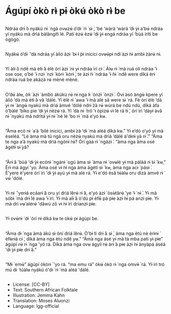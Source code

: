 # Ágúpí òkò rɨ̀ pɨ òkʉ́ òkò rɨ̀ be

##
Ndráa drɨ ̀ò nyákú nɨ ́ ngà ovʉzʉ́ ó’dɨ ́ rɨ ̀ sɨ ̀, ‘bé
‘wàrà ‘wàrà ‘dɨ ̀yɨ a’bʉ́ ndráa yí nyákú mà drìá
bàlàngítì lé. Patí èzʉ́ èzʉ́ ‘dɨ ̀yɨ engá ndráa yí
‘bùá íríti be ògògò.

##
Nyákʉ́ ó’dɨ ́ ‘dà ndráa yí àlíó àzɨ ́ bɨ ̀ɨ ́pɨ inicici
ovʉʉ́pɨ ndi àzɨ ́nɨ ambɨ ́zàrʉ́ nɨ.

##
Yí àlɨ ́ó ndê mà ètɨ ́á èlè órí àzɨ ́ nɨ
yɨ ndráa ìrì cɨ ́. Àlʉ rɨ ̀ mà ruá olí
ndráa 'ɨ ose ose, o’bé 'ɨ nzɨ ́ nzɨ ́
kòrɨ ́ kòrɨ ́, te àzɨ ́rɨ ̀ ndráa 'ɨ ̂nɨ ́ ndê
were díká èrɨ ndráa ruá be
akázà rʉ́ mènè mènè.

##
O’dʉ́ àlʉ, òlɨ ́ àzɨ ̀ àmbó ákúkù rʉ́ nɨ nga lɨ ́ ònzɨ ́
ònzɨ ́.
Òvɨ àsò àngʉ̀ kpere yí àlíó ‘dà mà ètɨ ́á vǎ ‘dálé.
Yí èlè rɨ ̀ awa 'ɨ ́mà alé sâ were sɨ ̀ rá.
Fè órí èlè ‘dà yɨ nɨ ́ àngʉ̀ nyakú mà drìá àmvé
‘dólé ndrɨ ̀zà rʉ́ wúrá be ndú ndú, díká àfa
ò’bàlé ‘bíko pie ‘dɨ ̀yɨ nèzʉ́ rá.
Yí ‘dà nɨ ́ tró 'ɨ òpìzʉ́ vɨ ́lé rá tɨ ́, órí ìrì ‘dàyɨ àvǎ nɨ ́
nyakú mà ndrìtá yɨ nɨ ́ nè lé ‘bo rɨ ̀ mà e’yó kʉ.

##
“Àma ecó nɨ ́ a’á ‘bílé inicici, ambɨ ́zà ‘dɨ ̀ mà aléá díká kʉ.” Yɨ e’dó o’yó yɨ mà
èseléá. “Lè àma mà tú ngà oru nèzʉ́ nyakú mà drìá ‘dálé à'dɨnɨ yà rɨ ̀.” “Àma te
nga a’á nyakú mà drìá ngónɨ ̀rʉ́? Órí gàá rɨ ̀ ngàzɨ ́. “àma nga àma osé ágétɨ sɨ ̀yǎ?

##
“Àrɨ ́á 'bùá 'dɨ ̀yɨ ecónɨ ́ ngánɨ ́ ogú àma sɨ ̀ àma nɨ ́
ovʉlé yɨ mà páláá rɨ ̀sɨ ̀ kʉ,” Èrɨ mà ágyí 'yo. Àma
osé vɨ ́nɨ nga àma ágéti sɨ ̀ kʉ, àma nga acɨ ́ pásɨ ̀.
È'yere è'yere órí ìrì 'dɨ ̀yɨ ayú yɨ mà alé rá. Yɨ
e'dó èsǎ tʉ́àlʉ oru dìzà àmvé rɨ ̀ vʉ́ 'dólé.

##
Yɨ nɨ ́ 'yerɨá ecáarɨ ̀á oru yí drìá lêrʉ́ rɨ ̀á, e'yó àzɨ ́
òsʉ̀târʉ́ 'ye ‘ɨ ́ nɨ ̀. Yɨ mà sóbɨ ́ mà drɨ ̀lé awa 'ɨ ìrì.
Yɨ mà alɨ ́á ò'dú pɨ èfʉ̌ pá pɨe àzɨ ́nɨ pá anzɨ pɨe. Yɨ
mà drì vʉ’alérʉ́ 'dǎwú zǒ vɨ ́nɨ ìrì dríanzɨ pɨe.

##
Yɨ ovʉ́nɨ ́ dɨ ́ órí nɨ díká kʉ te òkʉ́ pɨ ágúpí be.

##
“Àma dɨ ́ nga àmà àkú sɨ óní drìá
lêrʉ́. Ò'bɨ ́ti drɨ ́á sɨ ̀, àma nga ètú
nè èrɨnɨ ́ èfʉ̀rɨá cɨ ́, díká àma nga
ètú ndê yʉ.”
“Àmà nga ásé yɨ mà tà mba patí
yɨ pɨe” ágúpí rʉ́ rɨ ̀ nga 'yó rá.
Díká àma nga ovʉ ágyíi rʉ́ àrɨ ́á
pɨe àzɨ ́nɨ ànyàpá áséá 'dɨ ̀yɨ pɨe
drɨ ́á.”

##
“Mɨ ́ emʉ́” ágúpí òkòrɨ ̀ 'yo rá.
“ma emu rá” òkʉ́ òkò rɨ ̀ nga omvɨɨ ́ rá.
Yɨ ìrì tró mú dɨ ́ túàlʉ nyákú ó'dɨ ́ rɨ ̀ mà aléá 'dálé.

##
* License: [CC-BY]
* Text: Southern African Folktale
* Illustration: Jemma Kahn
* Translation: Moses Aluonzi
* Language: lgg-official

